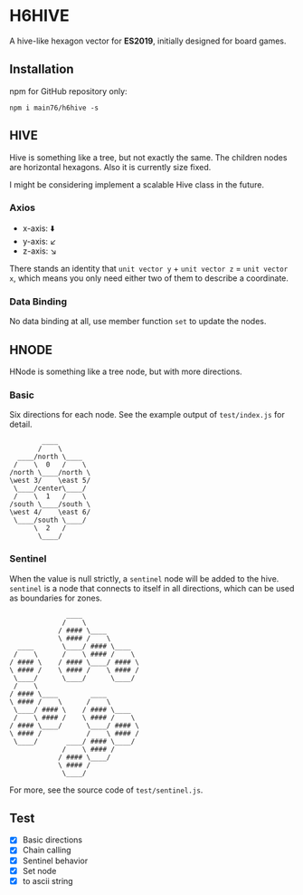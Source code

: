 # H6HIVE

A hive-like hexagon vector for **ES2019**, initially designed for board games.

## Installation

npm for GitHub repository only:
```
npm i main76/h6hive -s
```

## HIVE

Hive is something like a tree, but not exactly the same. The children nodes are horizontal hexagons. Also it is currently size fixed.

I might be considering implement a scalable Hive class in the future.

### Axios

- x-axis: :arrow_down:
- y-axis: :arrow_lower_left:
- z-axis: :arrow_lower_right:

There stands an identity that `unit vector y` + `unit vector z` = `unit vector x`,
which means you only need either two of them to describe a coordinate.

### Data Binding

No data binding at all, use member function `set` to update the nodes.

## HNODE

HNode is something like a tree node, but with more directions.

### Basic

Six directions for each node. See the example output of `test/index.js` for detail.

```
        ____
       /    \
  ____/north \____
 /    \  0   /    \
/north \____/north \
\west 3/    \east 5/
 \____/center\____/
 /    \  1   /    \
/south \____/south \
\west 4/    \east 6/
 \____/south \____/
      \  2   /
       \____/
```

### Sentinel

When the value is null strictly, a `sentinel` node will be added to the hive.
`sentinel` is a node that connects to itself in all directions, which can be used as boundaries for zones.

```
              ____
             /    \
            / #### \____
            \ #### /    \
  ____       \____/ #### \____
 /    \      /    \ #### /    \
/ #### \    / #### \____/ #### \
\ #### /    \ #### /    \ #### /
 \____/      \____/      \____/
 /    \
/ #### \____        ____
\ #### /    \      /    \
 \____/ #### \    / #### \____
 /    \ #### /    \ #### /    \
/ #### \____/      \____/ #### \
\ #### /           /    \ #### /
 \____/       ____/ #### \____/
             /    \ #### /
            / #### \____/
            \ #### /
             \____/
```

For more, see the source code of `test/sentinel.js`.

## Test

- [x] Basic directions
- [x] Chain calling
- [x] Sentinel behavior
- [x] Set node
- [x] to ascii string
